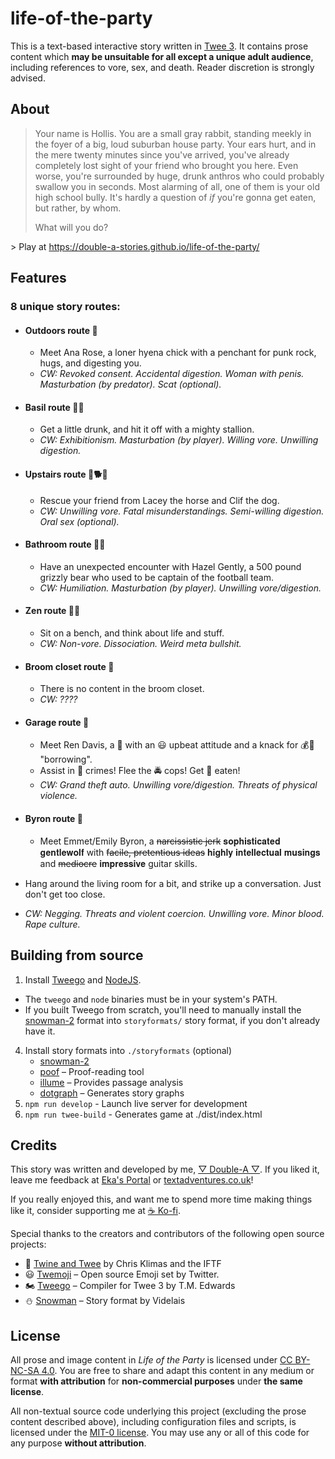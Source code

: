 # life-of-the-party

This is a text-based interactive story written in [Twee 3](https://github.com/iftechfoundation/twine-specs/blob/master/twee-3-specification.md). It contains prose content which **may be unsuitable for all except a unique adult audience**, including references to vore, sex, and death. Reader discretion is strongly advised.

## About

> Your name is Hollis. You are a small gray rabbit, standing meekly in the foyer of a big, loud suburban house party. Your ears hurt, and in the mere twenty minutes since you've arrived, you've already completely lost sight of your friend who brought you here. Even worse, you're surrounded by huge, drunk anthros who could probably swallow you in seconds. Most alarming of all, one of them is your old high school bully. It's hardly a question of *if* you're gonna get eaten, but rather, by whom.
>
> What will you do?

\> Play at https://double-a-stories.github.io/life-of-the-party/

## Features

### 8 unique story routes:
* #### Outdoors route 🌳
  * Meet Ana Rose, a loner hyena chick with a penchant for punk rock, hugs, and digesting you.
  * *CW: Revoked consent. Accidental digestion. Woman with penis. Masturbation (by predator). Scat (optional).*
* #### Basil route 🐴🍻
  * Get a little drunk, and hit it off with a mighty stallion.
  * *CW: Exhibitionism. Masturbation (by player). Willing vore. Unwilling digestion.*
* #### Upstairs route 🎠🐕🐹
  * Rescue your friend from Lacey the horse and Clif the dog.
  * *CW: Unwilling vore. Fatal misunderstandings. Semi-willing digestion. Oral sex (optional).*
* #### Bathroom route 🐻🚽
  * Have an unexpected encounter with Hazel Gently, a 500 pound grizzly bear who used to be captain of the football team.
  * *CW: Humiliation. Masturbation (by player). Unwilling vore/digestion.*
* #### Zen route 🐰🧘
  * Sit on a bench, and think about life and stuff.
  * *CW: Non-vore. Dissociation. Weird meta bullshit.*
* #### Broom closet route 🧹
  * There is no content in the broom closet.
  * *CW: ????*

* #### Garage route 🦊
  * Meet Ren Davis, a 🦊 with an 😃 upbeat attitude and a knack for 💰💎 "borrowing".
  * Assist in 🦹 crimes! Flee the 🚔 cops! Get 🥱 eaten!
  * *CW: Grand theft auto. Unwilling vore/digestion. Threats of physical violence.*

* #### Byron route 🐺
  * Meet Emmet/Emily Byron, a ~~narcissistic jerk~~ <span title="sophisticated gentlewolf">𝐬𝐨𝐩𝐡𝐢𝐬𝐭𝐢𝐜𝐚𝐭𝐞𝐝 𝐠𝐞𝐧𝐭𝐥𝐞𝐰𝐨𝐥𝐟</span> with ~~facile, pretentious ideas~~ <span title="highly intellectual musings">𝐡𝐢𝐠𝐡𝐥𝐲 𝐢𝐧𝐭𝐞𝐥𝐥𝐞𝐜𝐭𝐮𝐚𝐥 𝐦𝐮𝐬𝐢𝐧𝐠𝐬</span> and ~~mediocre~~ <span title="impressive">𝐢𝐦𝐩𝐫𝐞𝐬𝐬𝐢𝐯𝐞</span> guitar skills.
* Hang around the living room for a bit, and strike up a conversation. Just don't get too close.
* *CW: Negging. Threats and violent coercion. Unwilling vore. Minor blood. Rape culture.*

## Building from source

1. Install [Tweego](http://www.motoslave.net/tweego/) and [NodeJS](https://nodejs.org/).
  * The `tweego` and `node` binaries must be in your system's PATH.
  * If you built Tweego from scratch, you'll need to manually install the [snowman-2](https://github.com/videlais/snowman/tree/master/dist/snowman-2.0.3) format into `storyformats/` story format, if you don't already have it.
4. Install story formats into `./storyformats` (optional)
    * [snowman-2](https://github.com/videlais/snowman/tree/master/dist/snowman-2.0.3)
    * [poof](https://github.com/ChapelR/poof/releases) – Proof-reading tool
    * [illume](https://www.maximumverbosity.net/twine/Illume/) – Provides passage analysis
    * [dotgraph](https://github.com/mcdemarco/dotgraph/releases/tag/v2.2.0) – Generates story graphs
5. `npm run develop` - Launch live server for development
6. `npm run twee-build` - Generates game at ./dist/index.html

## Credits

This story was written and developed by me, [▽ Double-A ▽](https://aryion.com/g4/user/DoubleA). If you liked it, leave me feedback at [Eka's Portal](https://aryion.com/forum/viewtopic.php?f=79&t=59177) or [textadventures.co.uk](http://textadventures.co.uk/games/view/fcvdqsoz7u2edrju9wb6ba/life-of-the-party-a-furry-vore-adventure-18)!

If you really enjoyed this, and want me to spend more time making things like it, consider supporting me at [☕ Ko-fi](https://ko-fi.com/doublea).

Special thanks to the creators and contributors of the following open source projects:

* 📖 [Twine and Twee](https://github.com/tweecode) by Chris Klimas and the IFTF
* 😃 [Twemoji](https://github.com/twitter/twemoji) – Open source Emoji set by Twitter.
* 🏍️ [Tweego](https://github.com/tmedwards/tweego) – Compiler for Twee 3 by T.M. Edwards
* ⛄️ [Snowman](https://github.com/videlais/snowman) – Story format by Videlais

## License

All prose and image content in *Life of the Party* is licensed under [CC BY-NC-SA 4.0](https://creativecommons.org/licenses/by-nc-sa/4.0/). You are free to share and adapt this content in any medium or format **with attribution** for **non-commercial purposes** under **the same license**.

All non-textual source code underlying this project (excluding the prose content described above), including configuration files and scripts, is licensed under the [MIT-0 license](/LICENSE-CODE). You may use any or all of this code for any purpose **without attribution**.
